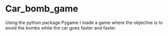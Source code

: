 # Car_bomb_game
Using the python package Pygame I made a game where the objective is to avoid the bombs while the car goes faster and faster.
